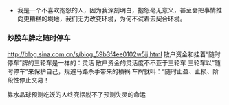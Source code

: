 - 我是一个不喜欢抱怨的人，因为我深刻明白，抱怨毫无意义，甚至会把事情推向更糟糕的境地，我们无力改变环境，为何不试着去契合环境。
### 炒股车牌之随时停车
http://blog.sina.com.cn/s/blog_59b3f4ee0102w5ij.html
散户资金和挂着“随时停车”牌的三轮车是一样的：灵活
散户资金的灵活度不不亚于三轮车
三轮车以“随时停车”来保护自己，规避马路杀手带来的横祸
车牌就叫：“随时止盈、止损、阶段性停止交易！

靠水晶球预测吃饭的人终究摆脱不了预测失灵的命运
